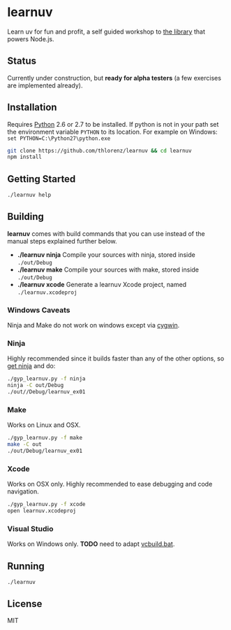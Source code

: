 # learnuv

Learn uv for fun and profit, a self guided workshop to [the library](https://github.com/joyent/libuv) that powers Node.js.

## Status

Currently under construction, but **ready for alpha testers** (a few exercises are implemented already).

## Installation

Requires [Python](https://www.python.org/downloads/) 2.6 or 2.7 to be installed.
If python is not in your path set the environment variable `PYTHON` to its
location. For example on Windows: `set PYTHON=C:\Python27\python.exe`

```sh
git clone https://github.com/thlorenz/learnuv && cd learnuv
npm install
```

## Getting Started

```sh
./learnuv help
```

## Building

**learnuv** comes with build commands that you can use instead of the manual steps explained further below.

- **./learnuv ninja**
    Compile your sources with ninja, stored inside `./out/Debug`
- **./learnuv make**
    Compile your sources with make, stored inside `./out/Debug`
- **./learnuv xcode**
    Generate a learnuv Xcode project, named `./learnuv.xcodeproj`

### Windows Caveats

Ninja and Make do not work on windows except via [cygwin](https://www.cygwin.com/).

### Ninja

Highly recommended since it builds faster than any of the other options, so [get ninja](http://martine.github.io/ninja/)
and do:

```sh
./gyp_learnuv.py -f ninja
ninja -C out/Debug
./out//Debug/learnuv_ex01
```

### Make

Works on Linux and OSX.

```sh
./gyp_learnuv.py -f make
make -C out
./out/Debug/learnuv_ex01
```

### Xcode

Works on OSX only. Highly recommended to ease debugging and code navigation.

```sh
./gyp_learnuv.py -f xcode
open learnuv.xcodeproj
```

### Visual Studio

Works on Windows only. **TODO** need to adapt [vcbuild.bat](https://github.com/joyent/libuv/blob/master/vcbuild.bat).

## Running

```
./learnuv
```

## License

MIT
